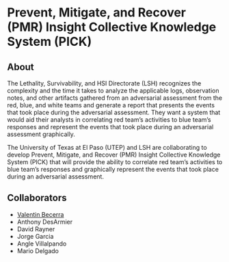 # Prevent, Mitigate, and Recover (PMR) Insight Collective Knowledge System (PICK)

## About
The Lethality, Survivability, and HSI Directorate (LSH) recognizes the complexity and the time it takes to analyze the applicable logs, observation notes, and other artifacts gathered from an adversarial assessment from the red, blue, and white teams and generate a report that presents the events that took place during the adversarial assessment.  They want a system that would aid their analysts in correlating red team’s activities to blue team’s responses and represent the events that took place during an adversarial assessment graphically.  

The University of Texas at El Paso (UTEP) and LSH are collaborating to develop Prevent, Mitigate, and Recover (PMR) Insight Collective Knowledge System (PICK) that will provide the ability to correlate red team’s activities to blue team’s responses and graphically represent the events that took place during an adversarial assessment.

## Collaborators
* [Valentin Becerra](https://www.linkedin.com/in/valentin-becerra-ep/)
* Anthony DesArmier
* David Rayner
* Jorge Garcia
* Angle Villalpando
* Mario Delgado
